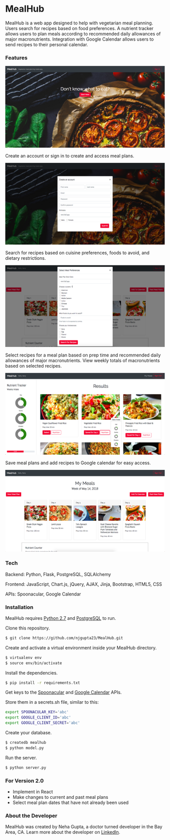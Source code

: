 # MealHub

MealHub is a web app designed to help with vegetarian meal planning. Users search for recipes based on food preferences. A nutrient tracker allows users to plan meals according to recommended daily allowances of major macronutrients.  Integration with Google Calendar allows users to send recipes to their personal calendar.

### Features
![MealHub Homepage](https://github.com/njgupta23/MealHub/blob/master/static/MealHub%20Homepage.png)

Create an account or sign in to create and access meal plans.

![MealHub Create Account](https://github.com/njgupta23/MealHub/blob/master/static/MealHub%20Create%20Account.png)

Search for recipes based on cuisine preferences, foods to avoid, and dietary restrictions.

![MealHub New Plan](https://github.com/njgupta23/MealHub/blob/master/static/MealHub%20New%20Plan.png)

Select recipes for a meal plan based on prep time and recommended daily allowances of major macronutrients. View weekly totals of macronutrients based on selected recipes.

![MealHub Results](https://github.com/njgupta23/MealHub/blob/master/static/MealHub%20Results.png)

Save meal plans and add recipes to Google calendar for easy access.

![MealHub My Meals](https://github.com/njgupta23/MealHub/blob/master/static/MealHub%20My%20Meals.png)


### Tech

Backend: Python, Flask, PostgreSQL, SQLAlchemy

Frontend: JavaScript, Chart.js, jQuery, AJAX, Jinja, Bootstrap, HTML5, CSS

APIs: Spoonacular, Google Calendar

### Installation

MealHub requires [Python 2.7](https://www.python.org/downloads/release/python-2714/) and [PostgreSQL](https://www.postgresql.org/) to run.

Clone this repository.

```sh
$ git clone https://github.com/njgupta23/MealHub.git
```

Create and activate a virtual environment inside your MealHub directory.

```sh
$ virtualenv env
$ source env/bin/activate
```

Install the dependencies.

```sh
$ pip install -r requirements.txt
```

Get keys to the [Spoonacular](https://spoonacular.com/food-api) and [Google Calendar](https://developers.google.com/calendar/) APIs.

Store them in a secrets.sh file, similar to this:

```sh
export SPOONACULAR_KEY='abc'
export GOOGLE_CLIENT_ID='abc'
export GOOGLE_CLIENT_SECRET='abc'
```

Create your database.

```sh
$ createdb mealhub
$ python model.py
```

Run the server.

```sh
$ python server.py
```

### For Version 2.0

- Implement in React
- Make changes to current and past meal plans
- Select meal plan dates that have not already been used

### About the Developer

MealHub was created by Neha Gupta, a doctor turned developer in the Bay Area, CA. Learn more about the developer on [LinkedIn](https://www.linkedin.com/in/nehajgupta/).
